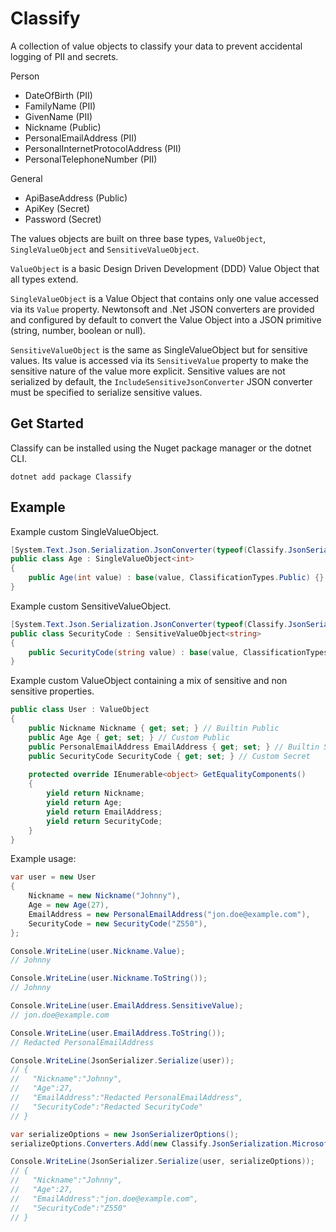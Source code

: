 # Classify
A collection of value objects to classify your data to prevent accidental logging of PII and secrets.

Person
* DateOfBirth (PII)
* FamilyName (PII)
* GivenName (PII)
* Nickname (Public)
* PersonalEmailAddress (PII)
* PersonalInternetProtocolAddress (PII)
* PersonalTelephoneNumber (PII)

General
* ApiBaseAddress (Public)
* ApiKey (Secret)
* Password (Secret)

The values objects are built on three base types, `ValueObject`, `SingleValueObject` and `SensitiveValueObject`.

`ValueObject` is a basic Design Driven Development (DDD) Value Object that all types extend.

`SingleValueObject` is a Value Object that contains only one value accessed via its `Value` property. Newtonsoft and .Net JSON converters
are provided and configured by default to convert the Value Object into a JSON primitive (string, number, boolean or null).

`SensitiveValueObject` is the same as SingleValueObject but for sensitive values. Its value is accessed via its `SensitiveValue` property to make
the sensitive nature of the value more explicit. Sensitive values are not serialized by default, the `IncludeSensitiveJsonConverter` JSON converter
must be specified to serialize sensitive values.


## Get Started
Classify can be installed using the Nuget package manager or the dotnet CLI.
```
dotnet add package Classify
```

## Example

Example custom SingleValueObject.
```c#
[System.Text.Json.Serialization.JsonConverter(typeof(Classify.JsonSerialization.Microsoft.SingleValueObjectConverter))]
public class Age : SingleValueObject<int>
{
    public Age(int value) : base(value, ClassificationTypes.Public) {}
}
```

Example custom SensitiveValueObject.
```c#
[System.Text.Json.Serialization.JsonConverter(typeof(Classify.JsonSerialization.Microsoft.SingleValueObjectConverter))]
public class SecurityCode : SensitiveValueObject<string>
{
    public SecurityCode(string value) : base(value, ClassificationTypes.Secret) {}
}
```

Example custom ValueObject containing a mix of sensitive and non sensitive properties.
```c#
public class User : ValueObject
{
    public Nickname Nickname { get; set; } // Builtin Public
    public Age Age { get; set; } // Custom Public
    public PersonalEmailAddress EmailAddress { get; set; } // Builtin Sensitive PII
    public SecurityCode SecurityCode { get; set; } // Custom Secret
    
    protected override IEnumerable<object> GetEqualityComponents()
    {
        yield return Nickname;
        yield return Age;
        yield return EmailAddress;
        yield return SecurityCode;
    }
}
```

Example usage:
```c#
var user = new User
{
    Nickname = new Nickname("Johnny"),
    Age = new Age(27),
    EmailAddress = new PersonalEmailAddress("jon.doe@example.com"),
    SecurityCode = new SecurityCode("Z550"),
};

Console.WriteLine(user.Nickname.Value);
// Johnny

Console.WriteLine(user.Nickname.ToString());
// Johnny

Console.WriteLine(user.EmailAddress.SensitiveValue);
// jon.doe@example.com

Console.WriteLine(user.EmailAddress.ToString());
// Redacted PersonalEmailAddress

Console.WriteLine(JsonSerializer.Serialize(user));
// {
//   "Nickname":"Johnny",
//   "Age":27,
//   "EmailAddress":"Redacted PersonalEmailAddress",
//   "SecurityCode":"Redacted SecurityCode"
// }

var serializeOptions = new JsonSerializerOptions();
serializeOptions.Converters.Add(new Classify.JsonSerialization.Microsoft.IncludeSensitiveValueObjectConverter());

Console.WriteLine(JsonSerializer.Serialize(user, serializeOptions));
// {
//   "Nickname":"Johnny",
//   "Age":27,
//   "EmailAddress":"jon.doe@example.com",
//   "SecurityCode":"Z550"
// }
```